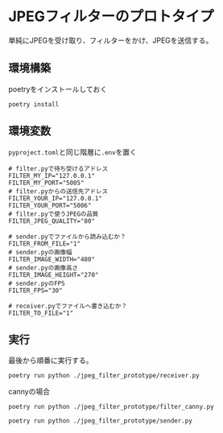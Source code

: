 # JPEGフィルターのプロトタイプ
単純にJPEGを受け取り、フィルターをかけ、JPEGを送信する。

## 環境構築
poetryをインストールしておく

```
poetry install
```

## 環境変数

`pyproject.toml`と同じ階層に`.env`を置く

```
# filter.pyで待ち受けるアドレス
FILTER_MY_IP="127.0.0.1"
FILTER_MY_PORT="5005"
# filter.pyからの送信先アドレス
FILTER_YOUR_IP="127.0.0.1"
FILTER_YOUR_PORT="5006"
# filter.pyで使うJPEGの品質
FILTER_JPEG_QUALITY="80"

# sender.pyでファイルから読み込むか？
FILTER_FROM_FILE="1"
# sender.pyの画像幅
FILTER_IMAGE_WIDTH="480"
# sender.pyの画像高さ
FILTER_IMAGE_HEIGHT="270"
# sender.pyのFPS
FILTER_FPS="30"

# receiver.pyでファイルへ書き込むか？
FILTER_TO_FILE="1"

```

## 実行

最後から順番に実行する。

```
poetry run python ./jpeg_filter_prototype/receiver.py
```

cannyの場合
```
poetry run python ./jpeg_filter_prototype/filter_canny.py
```

```
poetry run python ./jpeg_filter_prototype/sender.py
```
